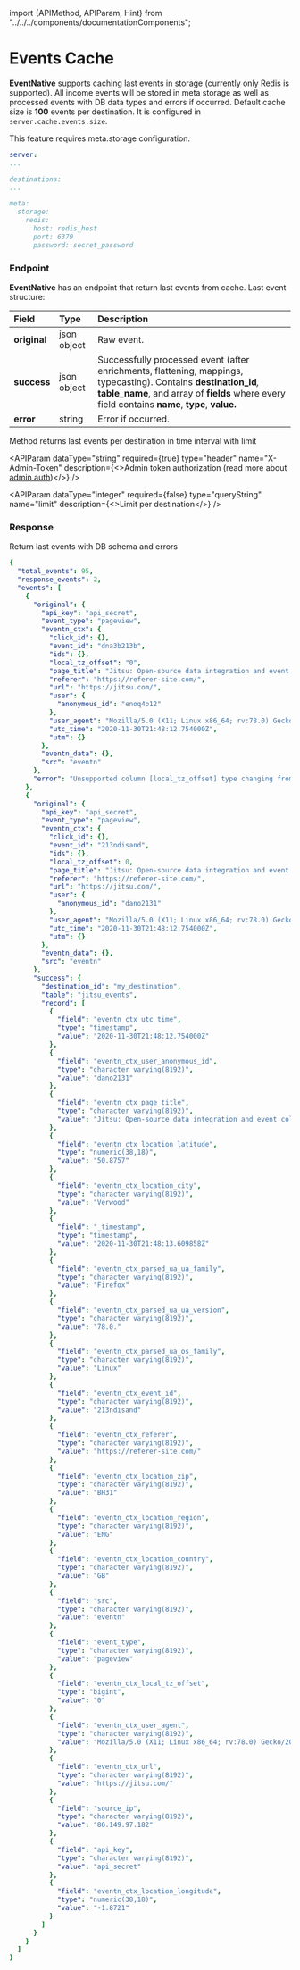 import {APIMethod, APIParam, Hint} from "../../../components/documentationComponents";

# Events Cache

**EventNative** supports caching last events in storage \(currently only Redis is supported\). All income events will be stored in meta storage as well as processed events with DB data types and errors if occurred. Default cache size is **100** events per destination. It is configured in `server.cache.events.size`.

<Hint>
This feature requires meta.storage configuration.
</Hint>

```yaml
server:
...

destinations:
...

meta:
  storage:
    redis:
      host: redis_host
      port: 6379
      password: secret_password
```

### **Endpoint**

**EventNative** has an endpoint that return last events from cache. Last event structure:

| Field | Type | Description |
| :--- | :--- | :--- |
| **original** | json object | Raw event. |
| **success** | json object | Successfully processed event \(after enrichments, flattening, mappings, typecasting\). Contains **destination\_id**_,_ **table\_name**, and array of **fields** where every field contains **name**, **type**, **value.** |
| **error** | string | Error if occurred. |

<APIMethod method="GET" path="/api/v1/events/cache" />

Method returns last events per destination in time interval with limit

<APIParam dataType="string" required={true} type="header" name="X-Admin-Token" description={<>Admin token authorization (read more about <a href="/docs/other-features/admin-endpoints">admin auth</a>)</>} />

<APIParam dataType="integer" required={false} type="queryString" name="limit" description={<>Limit per destination</>} />

<APIParam dataType="string" required={false} type="queryString" name="destination_ids" description="Comma-separated destination ids array" />

<APIParam dataType="string" required={false} type="queryString" name="end" description="end of interval in ISO 8601 ('2006-01-02T15:04:05.000000Z') format. Default value: time.Now() UTC" />

<APIParam dataType="string" required={false} type="queryString" name="start" description="start of interval in ISO 8601 ('2006-01-02T15:04:05.000000Z') format. Default value: time.Now() UTC" />

### Response

Return last events with DB schema and errors

```yaml
{
  "total_events": 95,
  "response_events": 2,
  "events": [
    {
      "original": {
        "api_key": "api_secret",
        "event_type": "pageview",
        "eventn_ctx": {
          "click_id": {},
          "event_id": "dna3b213b",
          "ids": {},
          "local_tz_offset": "0",
          "page_title": "Jitsu: Open-source data integration and event collection",
          "referer": "https://referer-site.com/",
          "url": "https://jitsu.com/",
          "user": {
            "anonymous_id": "enoq4o12"
          },
          "user_agent": "Mozilla/5.0 (X11; Linux x86_64; rv:78.0) Gecko/20100101 Firefox/78.0",
          "utc_time": "2020-11-30T21:48:12.754000Z",
          "utm": {}
        },
        "eventn_data": {},
        "src": "eventn"
      },
      "error": "Unsupported column [local_tz_offset] type changing from: INT64 to: STRING"
    },
    {
      "original": {
        "api_key": "api_secret",
        "event_type": "pageview",
        "eventn_ctx": {
          "click_id": {},
          "event_id": "213ndisand",
          "ids": {},
          "local_tz_offset": 0,
          "page_title": "Jitsu: Open-source data integration and event collection",
          "referer": "https://referer-site.com/",
          "url": "https://jitsu.com/",
          "user": {
            "anonymous_id": "dano2131"
          },
          "user_agent": "Mozilla/5.0 (X11; Linux x86_64; rv:78.0) Gecko/20100101 Firefox/78.0",
          "utc_time": "2020-11-30T21:48:12.754000Z",
          "utm": {}
        },
        "eventn_data": {},
        "src": "eventn"
      },
      "success": {
        "destination_id": "my_destination",
        "table": "jitsu_events",
        "record": [
          {
            "field": "eventn_ctx_utc_time",
            "type": "timestamp",
            "value": "2020-11-30T21:48:12.754000Z"
          },
          {
            "field": "eventn_ctx_user_anonymous_id",
            "type": "character varying(8192)",
            "value": "dano2131"
          },
          {
            "field": "eventn_ctx_page_title",
            "type": "character varying(8192)",
            "value": "Jitsu: Open-source data integration and event collection"
          },
          {
            "field": "eventn_ctx_location_latitude",
            "type": "numeric(38,18)",
            "value": "50.8757"
          },
          {
            "field": "eventn_ctx_location_city",
            "type": "character varying(8192)",
            "value": "Verwood"
          },
          {
            "field": "_timestamp",
            "type": "timestamp",
            "value": "2020-11-30T21:48:13.609858Z"
          },
          {
            "field": "eventn_ctx_parsed_ua_ua_family",
            "type": "character varying(8192)",
            "value": "Firefox"
          },
          {
            "field": "eventn_ctx_parsed_ua_ua_version",
            "type": "character varying(8192)",
            "value": "78.0."
          },
          {
            "field": "eventn_ctx_parsed_ua_os_family",
            "type": "character varying(8192)",
            "value": "Linux"
          },
          {
            "field": "eventn_ctx_event_id",
            "type": "character varying(8192)",
            "value": "213ndisand"
          },
          {
            "field": "eventn_ctx_referer",
            "type": "character varying(8192)",
            "value": "https://referer-site.com/"
          },
          {
            "field": "eventn_ctx_location_zip",
            "type": "character varying(8192)",
            "value": "BH31"
          },
          {
            "field": "eventn_ctx_location_region",
            "type": "character varying(8192)",
            "value": "ENG"
          },
          {
            "field": "eventn_ctx_location_country",
            "type": "character varying(8192)",
            "value": "GB"
          },
          {
            "field": "src",
            "type": "character varying(8192)",
            "value": "eventn"
          },
          {
            "field": "event_type",
            "type": "character varying(8192)",
            "value": "pageview"
          },
          {
            "field": "eventn_ctx_local_tz_offset",
            "type": "bigint",
            "value": "0"
          },
          {
            "field": "eventn_ctx_user_agent",
            "type": "character varying(8192)",
            "value": "Mozilla/5.0 (X11; Linux x86_64; rv:78.0) Gecko/20100101 Firefox/78.0"
          },
          {
            "field": "eventn_ctx_url",
            "type": "character varying(8192)",
            "value": "https://jitsu.com/"
          },
          {
            "field": "source_ip",
            "type": "character varying(8192)",
            "value": "86.149.97.182"
          },
          {
            "field": "api_key",
            "type": "character varying(8192)",
            "value": "api_secret"
          },
          {
            "field": "eventn_ctx_location_longitude",
            "type": "numeric(38,18)",
            "value": "-1.8721"
          }
        ]
      }
    }
  ]
}
```
